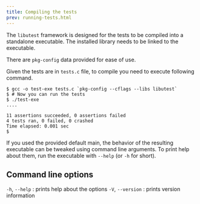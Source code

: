 ```yaml
---
title: Compiling the tests
prev: running-tests.html
---
```


The `libutest` framework is designed for the tests to be compiled into a
standalone executable. The installed library needs to be linked to the
executable.

There are `pkg-config` data provided for ease of use.

Given the tests are in `tests.c` file, to compile you need to execute following
command.

~~~~~~~~~~~~~~~~~~~~~~~~~~~~~~~~~~~~~~~~~~~~~~~~~~~~~~~~~~~~~~~~ {.bash}
$ gcc -o test-exe tests.c `pkg-config --cflags --libs libutest`
$ # Now you can run the tests
$ ./test-exe
....

11 assertions succeeded, 0 assertions failed
4 tests ran, 0 failed, 0 crashed
Time elapsed: 0.001 sec
$ 
~~~~~~~~~~~~~~~~~~~~~~~~~~~~~~~~~~~~~~~~~~~~~~~~~~~~~~~~~~~~~~~~~~~~~~~~

If you used the provided default main, the behavior of the resulting executable
can be tweaked using command line arguments. To print help about them, run the
executable with `--help` (or `-h` for short).

## Command line options

`-h`, `--help`
:   prints help about the options
`-V`, `--version`
:   prints version information
